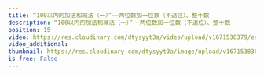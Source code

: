 ```yaml
---
title: “100以内的加法和减法（一）”——两位数加一位数（不退位）、整十数
description: “100以内的加法和减法（一）”——两位数加一位数（不退位）、整十数
position: 15
video: https://res.cloudinary.com/dtysyyt3a/video/upload/v1671538379/easymath/1年级下/06单元100以内的加法和减法（一）/g1nxu0tw14zb1qkozba8.mp4
video_additional: 
thumbnail: https://res.cloudinary.com/dtysyyt3a/image/upload/v1671538381/easymath/1年级下/06单元100以内的加法和减法（一）/vuu8hxjp4o7yeyqkx7pq.png
is_free: False
---
```

